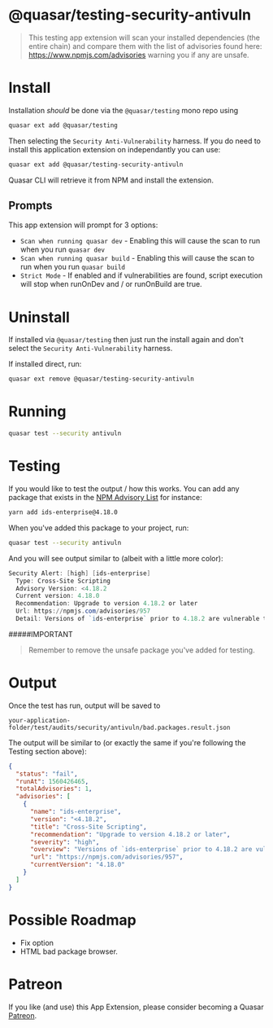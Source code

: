 @quasar/testing-security-antivuln
===

> This testing app extension will scan your installed dependencies (the entire chain) and compare them with the list of 
> advisories found here: https://www.npmjs.com/advisories warning you if any are unsafe.

# Install
Installation *should* be done via the `@quasar/testing` mono repo using 

```bash
quasar ext add @quasar/testing
``` 

Then selecting the `Security Anti-Vulnerability` harness. If you do need to install this application extension on independantly you can use:

```bash
quasar ext add @quasar/testing-security-antivuln
```
Quasar CLI will retrieve it from NPM and install the extension.

## Prompts

This app extension will prompt for 3 options:

* `Scan when running quasar dev` - Enabling this will cause the scan to run when you run `quasar dev`
* `Scan when running quasar build` - Enabling this will cause the scan to run when you run `quasar build`
* `Strict Mode` - If enabled and if vulnerabilities are found, script execution will stop when runOnDev and / or runOnBuild are true.
# Uninstall

If installed via `@quasar/testing` then just run the install again and don't select the `Security Anti-Vulnerability` harness.

If installed direct, run:
```bash
quasar ext remove @quasar/testing-security-antivuln
```

# Running

```bash
quasar test --security antivuln
```

# Testing
If you would like to test the output / how this works. You can add any package that exists in the [NPM Advisory List](https://www.npmjs.com/advisories) for instance:

```bash
yarn add ids-enterprise@4.18.0
```

When you've added this package to your project, run:

```bash
quasar test --security antivuln
```

And you will see output similar to (albeit with a little more color):

```powershell
Security Alert: [high] [ids-enterprise]
  Type: Cross-Site Scripting
  Advisory Version: <4.18.2
  Current version: 4.18.0
  Recommendation: Upgrade to version 4.18.2 or later
  Url: https://npmjs.com/advisories/957
  Detail: Versions of `ids-enterprise` prior to 4.18.2 are vulnerable to Cross-Site Scripting (XSS). The `modal` component fails to sanitize input to the `title` attribute, which may allow attackers to execute arbitrary JavaScript.
```

#####IMPORTANT
> Remember to remove the unsafe package you've added for testing. 

# Output

Once the test has run, output will be saved to
```
your-application-folder/test/audits/security/antivuln/bad.packages.result.json
```

The output will be similar to (or exactly the same if you're following the Testing section above):

```json
{
  "status": "fail",
  "runAt": 1560426465,
  "totalAdvisories": 1,
  "advisories": [
    {
      "name": "ids-enterprise",
      "version": "<4.18.2",
      "title": "Cross-Site Scripting",
      "recommendation": "Upgrade to version 4.18.2 or later",
      "severity": "high",
      "overview": "Versions of `ids-enterprise` prior to 4.18.2 are vulnerable to Cross-Site Scripting (XSS). The `modal` component fails to sanitize input to the `title` attribute, which may allow attackers to execute arbitrary JavaScript.",
      "url": "https://npmjs.com/advisories/957",
      "currentVersion": "4.18.0"
    }
  ]
}
```

# Possible Roadmap 
* Fix option
* HTML bad package browser.

# Patreon
If you like (and use) this App Extension, please consider becoming a Quasar [Patreon](https://www.patreon.com/quasarframework).
